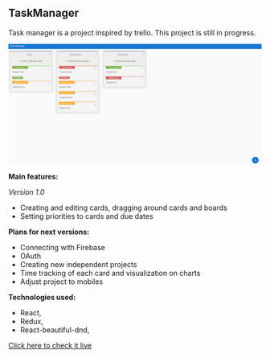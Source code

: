 ## TaskManager

Task manager is a project inspired by trello. This project is still in progress.


![TaskManagerDemo](TaskManager.gif)


**Main features:**

*Version 1.0*

- Creating and editing cards, dragging around cards and boards
- Setting priorities to cards and due dates

**Plans for next versions:**
- Connecting with Firebase
- OAuth
- Creating new independent projects
- Time tracking of each card and visualization on charts
- Adjust project to mobiles

**Technologies used:**
- React, 
- Redux, 
- React-beautiful-dnd,


[Click here to check it live](https://miihauu.github.io/TrelloTask-manager/)
